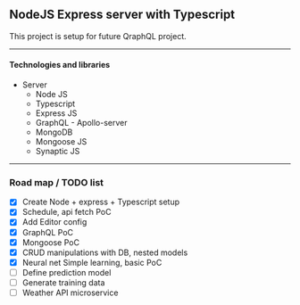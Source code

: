 ## NodeJS Express server with Typescript

This project is setup for future QraphQL project.


-------------------------------------------------
#### Technologies and libraries
- Server
    - Node JS
    - Typescript
    - Express JS
    - GraphQL - Apollo-server
    - MongoDB
    - Mongoose JS
    - Synaptic JS

---



### Road map / TODO list

- [x] Create Node + express + Typescript setup
- [x] Schedule, api fetch PoC
- [x] Add Editor config
- [x] GraphQL PoC
- [x] Mongoose PoC
- [x] CRUD manipulations with DB, nested models
- [x] Neural net Simple learning, basic PoC
- [ ] Define prediction model
- [ ] Generate training data
- [ ] Weather API microservice
